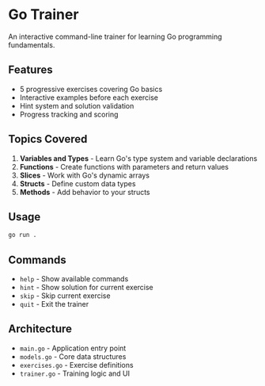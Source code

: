 # Go Trainer

An interactive command-line trainer for learning Go programming fundamentals.

## Features

- 5 progressive exercises covering Go basics
- Interactive examples before each exercise
- Hint system and solution validation
- Progress tracking and scoring

## Topics Covered

1. **Variables and Types** - Learn Go's type system and variable declarations
2. **Functions** - Create functions with parameters and return values
3. **Slices** - Work with Go's dynamic arrays
4. **Structs** - Define custom data types
5. **Methods** - Add behavior to your structs

## Usage

```bash
go run .
```

## Commands

- `help` - Show available commands
- `hint` - Show solution for current exercise
- `skip` - Skip current exercise
- `quit` - Exit the trainer

## Architecture

- `main.go` - Application entry point
- `models.go` - Core data structures
- `exercises.go` - Exercise definitions
- `trainer.go` - Training logic and UI